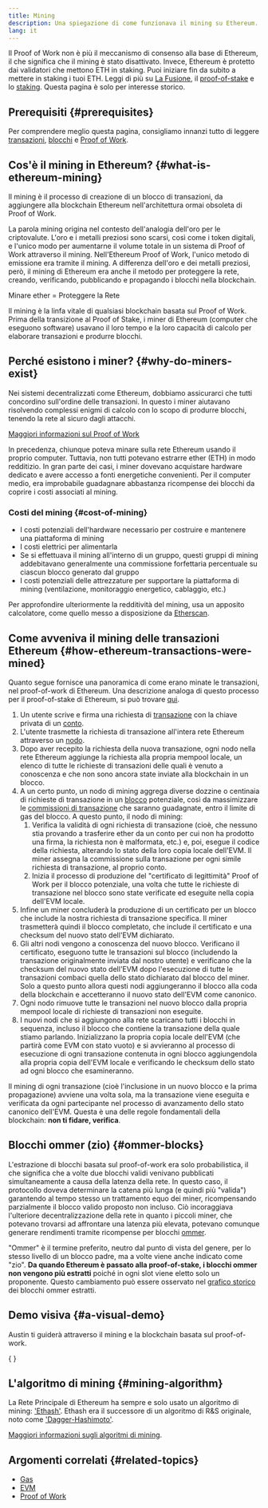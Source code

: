 ```yaml
---
title: Mining
description: Una spiegazione di come funzionava il mining su Ethereum.
lang: it
---
```


<InfoBanner emoji=":wave:">
Il Proof of Work non è più il meccanismo di consenso alla base di Ethereum, il che significa che il mining è stato disattivato. Invece, Ethereum è protetto dai validatori che mettono ETH in staking. Puoi iniziare fin da subito a mettere in staking i tuoi ETH. Leggi di più su <a href='/roadmap/merge/'>La Fusione</a>, il <a href='/developers/docs/consensus-mechanisms/pos/'>proof-of-stake</a> e lo <a href='/staking/'>staking</a>. Questa pagina è solo per interesse storico.
</InfoBanner>

## Prerequisiti {#prerequisites}

Per comprendere meglio questa pagina, consigliamo innanzi tutto di leggere [transazioni](/developers/docs/transactions/), [blocchi](/developers/docs/blocks/) e [Proof of Work](/developers/docs/consensus-mechanisms/pow/).

## Cos'è il mining in Ethereum? {#what-is-ethereum-mining}

Il mining è il processo di creazione di un blocco di transazioni, da aggiungere alla blockchain Ethereum nell'architettura ormai obsoleta di Proof of Work.

La parola mining origina nel contesto dell'analogia dell'oro per le criptovalute. L'oro e i metalli preziosi sono scarsi, così come i token digitali, e l'unico modo per aumentarne il volume totale in un sistema di Proof of Work attraverso il mining. Nell'Ethereum Proof of Work, l'unico metodo di emissione era tramite il mining. A differenza dell'oro e dei metalli preziosi, però, il mining di Ethereum era anche il metodo per proteggere la rete, creando, verificando, pubblicando e propagando i blocchi nella blockchain.

Minare ether = Proteggere la Rete

Il mining è la linfa vitale di qualsiasi blockchain basata sul Proof of Work. Prima della transizione al Proof of Stake, i miner di Ethereum (computer che eseguono software) usavano il loro tempo e la loro capacità di calcolo per elaborare transazioni e produrre blocchi.

## Perché esistono i miner? {#why-do-miners-exist}

Nei sistemi decentralizzati come Ethereum, dobbiamo assicurarci che tutti concordino sull'ordine delle transazioni. In questo i miner aiutavano risolvendo complessi enigmi di calcolo con lo scopo di produrre blocchi, tenendo la rete al sicuro dagli attacchi.

[Maggiori informazioni sul Proof of Work](/developers/docs/consensus-mechanisms/pow/)

In precedenza, chiunque poteva minare sulla rete Ethereum usando il proprio computer. Tuttavia, non tutti potevano estrarre ether (ETH) in modo redditizio. In gran parte dei casi, i miner dovevano acquistare hardware dedicato e avere accesso a fonti energetiche convenienti. Per il computer medio, era improbabile guadagnare abbastanza ricompense dei blocchi da coprire i costi associati al mining.

### Costi del mining {#cost-of-mining}

- I costi potenziali dell'hardware necessario per costruire e mantenere una piattaforma di mining
- I costi elettrici per alimentarla
- Se si effettuava il mining all'interno di un gruppo, questi gruppi di mining addebitavano generalmente una commissione forfettaria percentuale su ciascun blocco generato dal gruppo
- I costi potenziali delle attrezzature per supportare la piattaforma di mining (ventilazione, monitoraggio energetico, cablaggio, etc.)

Per approfondire ulteriormente la redditività del mining, usa un apposito calcolatore, come quello messo a disposizione da [Etherscan](https://etherscan.io/ether-mining-calculator).

## Come avveniva il mining delle transazioni Ethereum {#how-ethereum-transactions-were-mined}

Quanto segue fornisce una panoramica di come erano minate le transazioni, nel proof-of-work di Ethereum. Una descrizione analoga di questo processo per il proof-of-stake di Ethereum, si può trovare [qui](/developers/docs/consensus-mechanisms/pos/#transaction-execution-ethereum-pos).

1. Un utente scrive e firma una richiesta di [transazione](/developers/docs/transactions/) con la chiave privata di un [conto](/developers/docs/accounts/).
2. L'utente trasmette la richiesta di transazione all'intera rete Ethereum attraverso un [nodo](/developers/docs/nodes-and-clients/).
3. Dopo aver recepito la richiesta della nuova transazione, ogni nodo nella rete Ethereum aggiunge la richiesta alla propria mempool locale, un elenco di tutte le richieste di transazioni delle quali è venuto a conoscenza e che non sono ancora state inviate alla blockchain in un blocco.
4. A un certo punto, un nodo di mining aggrega diverse dozzine o centinaia di richieste di transazione in un [blocco](/developers/docs/blocks/) potenziale, così da massimizzare le [commissioni di transazione](/developers/docs/gas/) che saranno guadagnate, entro il limite di gas del blocco. A questo punto, il nodo di mining:
   1. Verifica la validità di ogni richiesta di transazione (cioè, che nessuno stia provando a trasferire ether da un conto per cui non ha prodotto una firma, la richiesta non è malformata, etc.) e, poi, esegue il codice della richiesta, alterando lo stato della loro copia locale dell'EVM. Il miner assegna la commissione sulla transazione per ogni simile richiesta di transazione, al proprio conto.
   2. Inizia il processo di produzione del "certificato di legittimità" Proof of Work per il blocco potenziale, una volta che tutte le richieste di transazione nel blocco sono state verificate ed eseguite nella copia dell'EVM locale.
5. Infine un miner concluderà la produzione di un certificato per un blocco che include la nostra richiesta di transazione specifica. Il miner trasmetterà quindi il blocco completato, che include il certificato e una checksum del nuovo stato dell'EVM dichiarato.
6. Gli altri nodi vengono a conoscenza del nuovo blocco. Verificano il certificato, eseguono tutte le transazioni sul blocco (includendo la transazione originalmente inviata dal nostro utente) e verificano che la checksum del nuovo stato dell'EVM dopo l'esecuzione di tutte le transazioni combaci quella dello stato dichiarato dal blocco del miner. Solo a questo punto allora questi nodi aggiungeranno il blocco alla coda della blockchain e accetteranno il nuovo stato dell'EVM come canonico.
7. Ogni nodo rimuove tutte le transazioni nel nuovo blocco dalla propria mempool locale di richieste di transazioni non eseguite.
8. I nuovi nodi che si aggiungono alla rete scaricano tutti i blocchi in sequenza, incluso il blocco che contiene la transazione della quale stiamo parlando. Inizializzano la propria copia locale dell'EVM (che partirà come EVM con stato vuoto) e si avvieranno al processo di esecuzione di ogni transazione contenuta in ogni blocco aggiungendola alla propria copia dell'EVM locale e verificando le checksum dello stato ad ogni blocco che esamineranno.

Il mining di ogni transazione (cioè l'inclusione in un nuovo blocco e la prima propagazione) avviene una volta sola, ma la transazione viene eseguita e verificata da ogni partecipante nel processo di avanzamento dello stato canonico dell'EVM. Questa è una delle regole fondamentali della blockchain: **non ti fidare, verifica**.

## Blocchi ommer (zio) {#ommer-blocks}

L'estrazione di blocchi basata sul proof-of-work era solo probabilistica, il che significa che a volte due blocchi validi venivano pubblicati simultaneamente a causa della latenza della rete. In questo caso, il protocollo doveva determinare la catena più lunga (e quindi più "valida") garantendo al tempo stesso un trattamento equo dei miner, ricompensando parzialmente il blocco valido proposto non incluso. Ciò incoraggiava l'ulteriore decentralizzazione della rete in quanto i piccoli miner, che potevano trovarsi ad affrontare una latenza più elevata, potevano comunque generare rendimenti tramite ricompense per blocchi [ommer](/glossary/#ommer).

"Ommer" è il termine preferito, neutro dal punto di vista del genere, per lo stesso livello di un blocco padre, ma a volte viene anche indicato come "zio". **Da quando Ethereum è passato alla proof-of-stake, i blocchi ommer non vengono più estratti** poiché in ogni slot viene eletto solo un proponente. Questo cambiamento può essere osservato nel [grafico storico](https://ycharts.com/indicators/ethereum_uncle_rate) dei blocchi ommer estratti.

## Demo visiva {#a-visual-demo}

Austin ti guiderà attraverso il mining e la blockchain basata sul proof-of-work.

{
<YouTube id="zcX7OJ-L8XQ" />
}

## L'algoritmo di mining {#mining-algorithm}

La Rete Principale di Ethereum ha sempre e solo usato un algoritmo di mining: ['Ethash'](/developers/docs/consensus-mechanisms/pow/mining-algorithms/ethash). Ethash era il successore di un algoritmo di R&S originale, noto come ['Dagger-Hashimoto'](/developers/docs/consensus-mechanisms/pow/mining-algorithms/dagger-hashimoto/).

[Maggiori informazioni sugli algoritmi di mining](/developers/docs/consensus-mechanisms/pow/mining-algorithms/).

## Argomenti correlati {#related-topics}

- [Gas](/developers/docs/gas/)
- [EVM](/developers/docs/evm/)
- [Proof of Work](/developers/docs/consensus-mechanisms/pow/)
